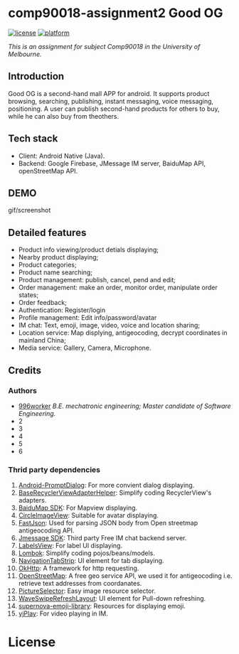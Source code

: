 # comp90018-assignment2 Good OG
[![license](https://img.shields.io/badge/license-MIT-blue.svg)]()
[![platform](https://img.shields.io/badge/platform-Android-yellow.svg)](https://www.android.com)

*This is an assignment for subject Comp90018 in the University of Melbourne.*

## Introduction
Good OG is a second-hand mall APP for android. It supports product browsing, searching, publishing, instant messaging, voice messaging, positioning.
A user can publish second-hand products for others to buy, while he can also buy from theothers.

## Tech stack

- Client: Android Native (Java).
- Backend: Google Firebase, JMessage IM server, BaiduMap API, openStreetMap API.

## DEMO
gif/screenshot

## Detailed features
- Product info viewing/product detials displaying;
- Nearby product displaying;
- Product categories;
- Product name searching;
- Product management: publish, cancel, pend and edit;
- Order management: make an order, monitor order, manipulate order states;
- Order feedback;
- Authentication: Register/login
- Profile management: Edit info/password/avatar
- IM chat: Text, emoji, image, video, voice and location sharing;
- Location service: Map displying, antigeocoding, decrypt coordinates in mainland China;
- Media service: Gallery, Camera, Microphone.


## Credits
### Authors

- [996worker](https://www.996workers.icu) *B.E. mechatronic engineering; Master candidate of Software Engineering.*
- 2
- 3
- 4
- 5
- 6

### Thrid party dependencies
1. [Android-PromptDialog](https://github.com/limxing/Android-PromptDialog): For more convient dialog displaying.
2. [BaseRecyclerViewAdapterHelper](https://github.com/CymChad/BaseRecyclerViewAdapterHelper): Simplify coding RecyclerView's adapters.
3. [BaiduMap SDK](https://lbsyun.baidu.com): For Mapview displaying.
4. [CircleImageView](https://github.com/hdodenhof/CircleImageView): Suitable for avatar displaying.
5. [FastJson](https://github.com/alibaba/fastjson): Used for parsing JSON body from Open streetmap antigeocoding API.
6. [Jmessage SDK](https://docs.jiguang.cn/jmessage/guideline/jmessage_guide/): Third party Free IM chat backend server.
7. [LabelsView](https://github.com/donkingliang/LabelsView): For label UI displaying.
8. [Lombok](https://github.com/projectlombok/lombok): Simplify coding pojos/beans/models.
9. [NavigationTabStrip](https://github.com/Devlight/NavigationTabStrip): UI element for tab displaying.
10. [OkHttp](https://github.com/square/okhttp): A framework for http requesting.
11. [OpenStreetMap](https://wiki.openstreetmap.org/wiki/Main_Page): A free geo service API, we used it for antigeocoding i.e. retrieve text addresses from coordanates.
12. [PictureSelector](https://github.com/LuckSiege/PictureSelector): Easy image resource selector.
13. [WaveSwipeRefreshLayout](https://github.com/recruit-lifestyle/WaveSwipeRefreshLayout): UI element for Pull-down refreshing.
14. [supernova-emoji-library](https://github.com/hani-momanii/SuperNova-Emoji): Resources for displaying emoji.
15. [yjPlay](https://github.com/yangchaojiang/yjPlay): For video playing in IM.


# License




